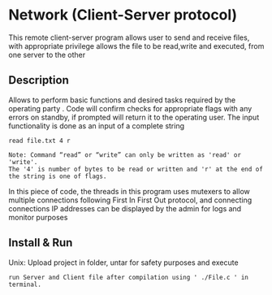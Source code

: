 # Network (Client-Server protocol)
This remote client-server program allows user to send and receive files, with appropriate privilege allows the file to be read,write and executed, from one server to the other

## Description
Allows to perform basic functions and desired tasks required by the operating party .
Code will confirm checks for appropriate flags with any errors on standby, if prompted will return it to the operating user.
The input functionality is done as an input of a complete string 
```
read file.txt 4 r

Note: Command “read” or “write” can only be written as 'read' or 'write'. 
The '4' is number of bytes to be read or written and 'r' at the end of the string is one of flags.
```
In this piece of code, the threads in this program uses mutexers to allow multiple connections following First In First Out protocol, and connecting connections IP addresses can be displayed by the admin for logs and monitor purposes

## Install & Run
Unix: Upload project in folder, untar for safety purposes and execute
```
run Server and Client file after compilation using ' ./File.c ' in terminal.
```




